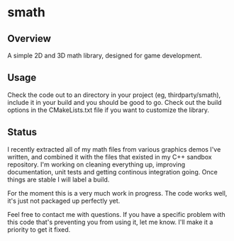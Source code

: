 smath
=====

## Overview
A simple 2D and 3D math library, designed for game development.

## Usage
Check the code out to an directory in your project (eg, thirdparty/smath),
include it in your build and you should be good to go. Check out the build
options in the CMakeLists.txt file if you want to customize the library.

## Status
I recently extracted all of my math files from various graphics demos I've
written, and combined it with the files that existed in my C++ sandbox
repository. I'm working on cleaning everything up, improving documentation,
unit tests and getting continous integration going. Once things are stable
I will label a build.

For the moment this is a very much work in progress. The code works well,
it's just not packaged up perfectly yet.

Feel free to contact me with questions. If you have a specific problem with
this code that's preventing you from using it, let me know. I'll make it
a priority to get it fixed.
